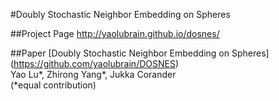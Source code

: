 #Doubly Stochastic Neighbor Embedding on Spheres

##Project Page
http://yaolubrain.github.io/dosnes/

##Paper
[Doubly Stochastic Neighbor Embedding on Spheres] (https://github.com/yaolubrain/DOSNES) <br>
Yao Lu\*, Zhirong Yang\*, Jukka Corander <br>
(*equal contribution)
